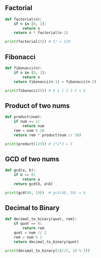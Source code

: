 ## Factorial

```py linenums="1"
def factorial(n):
    if n in [0, 1]:
        return n
    return n * factorial(n-1)

print(factorial(5)) # 5! = 120
```

## Fibonacci

```py linenums="1"
def fibonacci(n):
    if n in [0, 1]:
        return n
    return fibonacci(n-1) + fibonacci(n-2)

print(fibonacci(5)) # 0 1 1 2 3 5 = 5
```

## Product of two nums

```py linenums="1"    
def product(num):
    if num == 1:
        return num
    rem = num % 10
    return rem * product(num // 10)

print(product(123)) # 1*2*3 = 5
```

## GCD of two nums

```py linenums="1"   
def gcd(a, b):
    if b == 0:
        return a
    return gcd(b, a%b)

print(gcd(48, 18))  # gcd(48, 18) = 6
```

## Decimal to Binary

```py linenums="1"
def decimal_to_binary(quot, rem):
    if quot == 0:
        return rem
    quot = num // 2
    rem = num % 2
    return decimal_to_binary(quot)

print(decimal_to_binary(10//2, 10 % 2))
```

 

